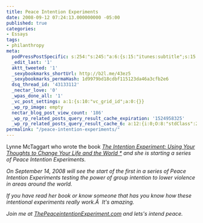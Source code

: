 ```yaml
---
title: Peace Intention Experiments
date: 2008-09-12 07:24:13.000000000 -05:00
published: true
categories:
- Essays
tags:
- philanthropy
meta:
  podPressPostSpecific: s:254:"s:245:"a:6:{s:15:"itunes:subtitle";s:15:"##PostExcerpt##";s:14:"itunes:summary";s:15:"##PostExcerpt##";s:15:"itunes:keywords";s:17:"##WordPressCats##";s:13:"itunes:author";s:10:"##Global##";s:15:"itunes:explicit";s:2:"No";s:12:"itunes:block";s:2:"No";}";";
  _edit_last: '1'
  aktt_tweeted: '1'
  _sexybookmarks_shortUrl: http://b2l.me/43ez5
  _sexybookmarks_permaHash: 1d9979bd18cdbf115123da46a3cfb2e6
  dsq_thread_id: '43133112'
  _nectar_love: '0'
  _wpas_done_all: '1'
  _vc_post_settings: a:1:{s:10:"vc_grid_id";a:0:{}}
  _wp_rp_image: empty
  nectar_blog_post_view_count: '186'
  _wp_rp_related_posts_query_result_cache_expiration: '1524958325'
  _wp_rp_related_posts_query_result_cache_6: a:12:{i:0;O:8:"stdClass":2:{s:7:"post_id";s:4:"4056";s:5:"score";s:17:"63.17263993827534";}i:1;O:8:"stdClass":2:{s:7:"post_id";s:3:"850";s:5:"score";s:17:"60.92601772337868";}i:2;O:8:"stdClass":2:{s:7:"post_id";s:4:"3535";s:5:"score";s:16:"54.0708960048718";}i:3;O:8:"stdClass":2:{s:7:"post_id";s:4:"1213";s:5:"score";s:18:"51.299186867674884";}i:4;O:8:"stdClass":2:{s:7:"post_id";s:4:"1145";s:5:"score";s:18:"47.840200706880275";}i:5;O:8:"stdClass":2:{s:7:"post_id";s:4:"1099";s:5:"score";s:18:"47.840200706880275";}i:6;O:8:"stdClass":2:{s:7:"post_id";s:3:"866";s:5:"score";s:18:"47.840200706880275";}i:7;O:8:"stdClass":2:{s:7:"post_id";s:3:"194";s:5:"score";s:18:"23.765758820321942";}i:8;O:8:"stdClass":2:{s:7:"post_id";s:3:"105";s:5:"score";s:18:"23.709671018309415";}i:9;O:8:"stdClass":2:{s:7:"post_id";s:2:"20";s:5:"score";s:17:"23.59628033097029";}i:10;O:8:"stdClass":2:{s:7:"post_id";s:3:"156";s:5:"score";s:18:"20.372860241563863";}i:11;O:8:"stdClass":2:{s:7:"post_id";s:3:"177";s:5:"score";s:17:"20.08544680004995";}}
permalink: "/peace-intention-experiments/"
---
```

Lynne McTaggart who wrote the book <a href="http://www.amazon.com/gp/product/0743276965?ie=UTF8&amp;tag=theintework-20&amp;linkCode=as2&amp;camp=1789&amp;creative=9325&amp;creativeASIN=0743276965" rel="nofollow"><em rel="nofollow">The Intention Experiment: Using Your Thoughts to Change Your Life and the World *</a> and she is starting a series of Peace Intention Experiments.

On September 14, 2008 will see the start of the first in a series of Peace Intention Experiments testing the power of group intention to lower violence in areas around the world.

If you have read her book or know someone that has you know how these intentional experiments really work.Â  It's amazing.

Join me at <a href="http://www.thepeaceintentionexperiment.com/" rel="nofollow">ThePeaceintentionExperiment.com</a> and lets's intend peace.
